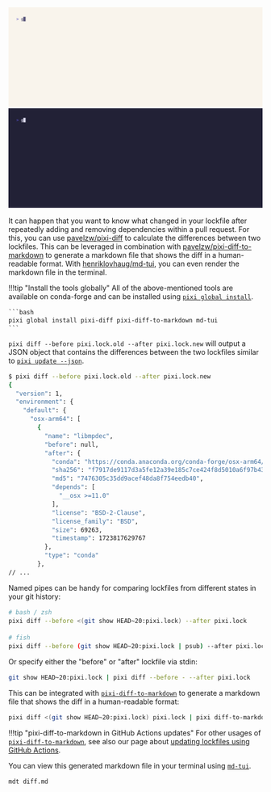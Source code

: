 ![pixi-diff demo](https://raw.githubusercontent.com/pavelzw/pixi-diff/refs/heads/main/.github/assets/demo/demo-light.gif#only-light)
![pixi-diff demo](https://raw.githubusercontent.com/pavelzw/pixi-diff/refs/heads/main/.github/assets/demo/demo-dark.gif#only-dark)

It can happen that you want to know what changed in your lockfile after repeatedly adding and removing dependencies within a pull request.
For this, you can use [pavelzw/pixi-diff](https://github.com/pavelzw/pixi-diff) to calculate the differences between two lockfiles.
This can be leveraged in combination with [pavelzw/pixi-diff-to-markdown](https://github.com/pavelzw/pixi-diff-to-markdown) to generate a markdown file that shows the diff in a human-readable format.
With [henriklovhaug/md-tui](https://github.com/henriklovhaug/md-tui), you can even render the markdown file in the terminal.

!!!tip "Install the tools globally"
    All of the above-mentioned tools are available on conda-forge and can be installed using [`pixi global install`](../../global_tools/introduction.md).

    ```bash
    pixi global install pixi-diff pixi-diff-to-markdown md-tui
    ```

`pixi diff --before pixi.lock.old --after pixi.lock.new` will output a JSON object that contains the differences between the two lockfiles similar to [`pixi update --json`](../../reference/cli/pixi/update.md).

```bash
$ pixi diff --before pixi.lock.old --after pixi.lock.new
{
  "version": 1,
  "environment": {
    "default": {
      "osx-arm64": [
        {
          "name": "libmpdec",
          "before": null,
          "after": {
            "conda": "https://conda.anaconda.org/conda-forge/osx-arm64/libmpdec-4.0.0-h99b78c6_0.conda",
            "sha256": "f7917de9117d3a5fe12a39e185c7ce424f8d5010a6f97b4333e8a1dcb2889d16",
            "md5": "7476305c35dd9acef48da8f754eedb40",
            "depends": [
              "__osx >=11.0"
            ],
            "license": "BSD-2-Clause",
            "license_family": "BSD",
            "size": 69263,
            "timestamp": 1723817629767
          },
          "type": "conda"
        },
// ...
```

Named pipes can be handy for comparing lockfiles from different states in your git history:

```bash
# bash / zsh
pixi diff --before <(git show HEAD~20:pixi.lock) --after pixi.lock

# fish
pixi diff --before (git show HEAD~20:pixi.lock | psub) --after pixi.lock
```

Or specify either the "before" or "after" lockfile via stdin:

```bash
git show HEAD~20:pixi.lock | pixi diff --before - --after pixi.lock
```

This can be integrated with [`pixi-diff-to-markdown`](https://github.com/pavelzw/pixi-diff-to-markdown) to generate a markdown file that shows the diff in a human-readable format:

```bash
pixi diff <(git show HEAD~20:pixi.lock) pixi.lock | pixi diff-to-markdown > diff.md
```

!!!tip "pixi-diff-to-markdown in GitHub Actions updates"
    For other usages of [`pixi-diff-to-markdown`](https://github.com/pavelzw/pixi-diff-to-markdown), see also our page about [updating lockfiles using GitHub Actions](../ci/updates_github_actions.md).

You can view this generated markdown file in your terminal using [`md-tui`](https://github.com/henriklovhaug/md-tui).

```bash
mdt diff.md
```
